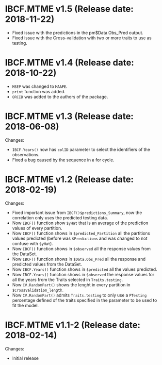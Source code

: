 IBCF.MTME v1.5 (Release date: 2018-11-22)
==============

* Fixed issue with the predictions in the pm$Data.Obs_Pred output.
* Fixed issue with the Cross-validation with two or more traits to use as testing.


IBCF.MTME v1.4 (Release date: 2018-10-22)
==============

* `MSEP` was changed to `MAAPE`.
* `print` function was added.
* `ORCID` was added to the authors of the package.

IBCF.MTME v1.3 (Release date: 2018-06-08)
==============

Changes:
* `IBCF.Years()` now has `colID` parameter to select the identifiers of the observations.
* Fixed a bug caused by the sequence in a for cycle.

IBCF.MTME v1.2 (Release date: 2018-02-19)
==============

Changes:

* Fixed important issue from `IBCF()$predictions_Summary`, now the correlation only uses the predicted testing data.
* Now `IBCF()` function show `$yHat` that is an average of the prediction values of every partition.
* Now `IBCF()` function shows in `$predicted_Partition` all the partitions values predicted (before was `$Predictions` and was changed to not confuse with `$yHat`).
* Now `IBCF()` function shows in `$observed` all the response values from the DataSet.
* Now `IBCF()` function shows in `$Data.Obs_Pred` all the response and predicted values from the DataSet.
* Now `IBCF.Years()` function shows in `$predicted` all the values predicted.
* Now `IBCF.Years()` function shows in `$observed` the response values for all the years from the Traits selected in `Traits.testing`.
* Now `CV.RandomPart()` shows the lenght in every partition in `$CrossValidation_length`.
* Now `CV.RandomPart()` admits `Traits.testing` to only use a `PTesting` percentage defined of the traits specified in the parameter to be used to fit the model.


IBCF.MTME v1.1-2 (Release date: 2018-02-14)
==============

Changes:

* Initial release